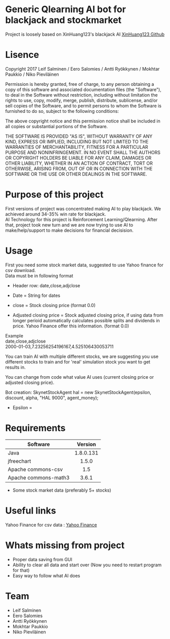 # Generic Qlearning AI bot for blackjack and stockmarket

Project is loosely based on XinHuang123's blackjack AI [XinHuang123 Github](https://github.com/XinHuang123/BlackJack-with-Artificial-Intelligence)

# Lisence

Copyright 2017 Leif Salminen / Eero Salomies / Antti Ryökkynen / Mokhtar Paukkio / Niko Pieviläinen

Permission is hereby granted, free of charge, to any person obtaining a copy of this software and associated documentation files (the "Software"), to deal in the Software without restriction, including without limitation the rights to use, copy, modify, merge, publish, distribute, sublicense, and/or sell copies of the Software, and to permit persons to whom the Software is furnished to do so, subject to the following conditions:

The above copyright notice and this permission notice shall be included in all copies or substantial portions of the Software.

THE SOFTWARE IS PROVIDED "AS IS", WITHOUT WARRANTY OF ANY KIND, EXPRESS OR IMPLIED, INCLUDING BUT NOT LIMITED TO THE WARRANTIES OF MERCHANTABILITY, FITNESS FOR A PARTICULAR PURPOSE AND NONINFRINGEMENT. IN NO EVENT SHALL THE AUTHORS OR COPYRIGHT HOLDERS BE LIABLE FOR ANY CLAIM, DAMAGES OR OTHER LIABILITY, WHETHER IN AN ACTION OF CONTRACT, TORT OR OTHERWISE, ARISING FROM, OUT OF OR IN CONNECTION WITH THE SOFTWARE OR THE USE OR OTHER DEALINGS IN THE SOFTWARE.

# Purpose of this project

First versions of project was concentrated making AI to play blackjack. We achieved around 34-35% win rate for blackjack.  
AI Technology for this project is Reinforcement Learning/Qlearning.
After that, project took new turn and we are now trying to use AI to make/help/support to make decisions for financial decisision.


# Usage

First you need some stock market data, suggested to use Yahoo finance for csv download.  
Data must be in following format
* Header row: date,close,adjclose

* Date = String for dates
* close = Stock closing price (format 0.0)
* Adjusted closing price = Stock adjusted closing price, if using data from longer perioid automatically calculates possible splits and dividends in price. Yahoo Finance offer this information. (format 0.0)

Example  
date,close,adjclose  
2000-01-03,7.23256254196167,4.525106430053711  

You can train AI with multiple different stocks, we are suggesting you use different stocks to train and for 'real' simulation stock you want to get results in.

You can change from code what value AI uses (current closing price or adjusted closing price).

Bot creation: SkynetStockAgent hal = new SkynetStockAgent(epsilon, discount, alpha, "HAL 9000", agent_money);
* Epsilon = 

# Requirements
 
| Software     | Version         | 
| ------------- |:-------------:| 
| Java      | 1.8.0.131 | 
| jfreechart     | 1.5.0  | 
| Apache commons-csv     | 1.5 |
| Apache commons-math3     | 3.6.1 |

* Some stock market data (preferably 5+ stocks)

# Useful links

Yahoo Finance for csv data : [Yahoo Finance](https://finance.yahoo.com/)

# Whats missing from project

* Proper data saving from GUI
* Ability to clear all data and start over (Now you need to restart program for that)
* Easy way to follow what AI does

# Team

* Leif Salminen   
* Eero Salomies   
* Antti Ryökkynen  
* Mokhtar Paukkio 
* Niko Pieviläinen
